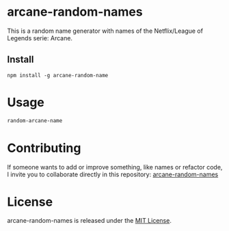# arcane-random-names

This is a random name generator with names of the Netflix/League of Legends serie: Arcane.

## Install

```npm
npm install -g arcane-random-name
```

# Usage

```bash
random-arcane-name
```

# Contributing
If someone wants to add or improve something, like names or refactor code, I invite you to collaborate directly in this repository: [arcane-random-names](https://github.com/SpideyBoy23/arcane-random-names.git)

# License
arcane-random-names is released under the [MIT License](https://opensource.org/licenses/MIT).